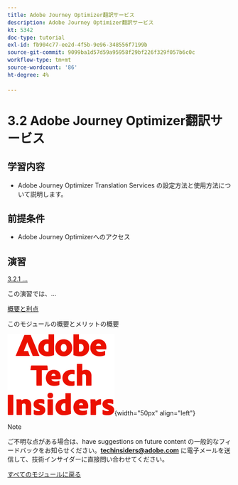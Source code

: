 ```yaml
---
title: Adobe Journey Optimizer翻訳サービス
description: Adobe Journey Optimizer翻訳サービス
kt: 5342
doc-type: tutorial
exl-id: fb904c77-ee2d-4f5b-9e96-348556f7199b
source-git-commit: 9099ba1d57d59a95958f29bf226f329f057b6c0c
workflow-type: tm+mt
source-wordcount: '86'
ht-degree: 4%

---
```


# 3.2 Adobe Journey Optimizer翻訳サービス

## 学習内容

- Adobe Journey Optimizer Translation Services の設定方法と使用方法について説明します。

## 前提条件

- Adobe Journey Optimizerへのアクセス

## 演習

[3.2.1 ...](./ex1.md)

この演習では、...

[概要と利点](./summary.md)

このモジュールの概要とメリットの概要

![ 技術インサイダー ](./../../../assets/images/techinsiders.png){width="50px" align="left"}

>[!NOTE]
>
>ご不明な点がある場合は、have suggestions on future content の一般的なフィードバックをお知らせください。**techinsiders@adobe.com** に電子メールを送信して、技術インサイダーに直接問い合わせてください。

[すべてのモジュールに戻る](../../../overview.md)
